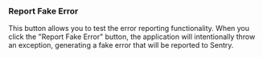 ### Report Fake Error

This button allows you to test the error reporting functionality. When you click the "Report Fake Error" button, the application will intentionally throw an exception, generating a fake error that will be reported to Sentry.
